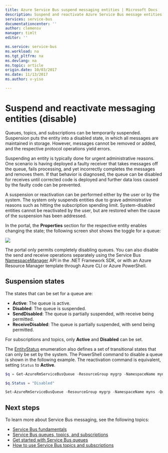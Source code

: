 ```yaml
---
title: Azure Service Bus suspend messaging entities | Microsoft Docs
description: Suspend and reactivate Azure Service Bus message entities.
services: service-bus
documentationcenter: ''
author: clemensv
manager: timlt
editor: ''

ms.service: service-bus
ms.workload: na
ms.tgt_pltfrm: na
ms.devlang: na
ms.topic: article
origin.date: 10/03/2017
ms.date: 11/13/2017
ms.author: v-yiso

---
```


# Suspend and reactivate messaging entities (disable)

Queues, topics, and subscriptions can be temporarily suspended. Suspension puts the entity into a disabled state, in which all messages are maintained in storage. However, messages cannot be removed or added, and the respective protocol operations yield errors.

Suspending an entity is typically done for urgent administrative reasons. One scenario is having deployed a faulty receiver that takes messages off the queue, fails processing, and yet incorrectly completes the messages and removes them. If that behavior is diagnosed, the queue can be disabled for receives until corrected code is deployed and further data loss caused by the faulty code can be prevented.

A suspension or reactivation can be performed either by the user or by the system. The system only suspends entities due to grave administrative reasons such as hitting the subscription spending limit. System-disabled entities cannot be reactivated by the user, but are restored when the cause of the suspension has been addressed.

In the portal, the **Properties** section for the respective entity enables changing the state; the following screen shot shows the toggle for a queue:

![][1]

The portal only permits completely disabling queues. You can also disable the send and receive operations separately using the Service Bus [NamespaceManager](https://docs.microsoft.com/en-us/dotnet/api/microsoft.servicebus.namespacemanager) API in the .NET Framework SDK, or with an Azure Resource Manager template through Azure CLI or Azure PowerShell.

## Suspension states

The states that can be set for a queue are:

-   **Active**: The queue is active.
-   **Disabled**: The queue is suspended.
-   **SendDisabled**: The queue is partially suspended, with receive being permitted.
-   **ReceiveDisabled**: The queue is partially suspended, with send being permitted.

For subscriptions and topics, only **Active** and **Disabled** can be set.

The [EntityStatus](https://docs.microsoft.com/en-us/dotnet/api/microsoft.servicebus.messaging.entitystatus) enumeration also defines a set of transitional states that can only be set by the system. The PowerShell command to disable a queue is shown in the following example. The reactivation command is equivalent, setting `Status` to **Active**.

```powershell
$q = Get-AzureRmServiceBusQueue -ResourceGroup mygrp -NamespaceName myns -QueueName myqueue

$q.Status = "Disabled"

Set-AzureRmServiceBusQueue -ResourceGroup mygrp -NamespaceName myns -QueueName myqueue -QueueObj $q
```

## Next steps

To learn more about Service Bus messaging, see the following topics:

* [Service Bus fundamentals](service-bus-fundamentals-hybrid-solutions.md)
* [Service Bus queues, topics, and subscriptions](service-bus-queues-topics-subscriptions.md)
* [Get started with Service Bus queues](service-bus-dotnet-get-started-with-queues.md)
* [How to use Service Bus topics and subscriptions](service-bus-dotnet-how-to-use-topics-subscriptions.md)

[1]: ./media/entity-suspend/queue-disable.png

